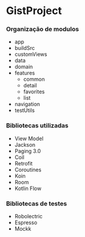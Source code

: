 # GistProject


### Organização de modulos

- app
- buildSrc
- customViews
- data
- domain
- features
  - common
  - detail
  - favorites
  - list
- navigation
- testUtils

### Bibliotecas utilizadas

- View Model
- Jackson
- Paging 3.0
- Coil
- Retrofit
- Coroutines
- Koin
- Room
- Kotlin Flow

### Bibliotecas de testes

- Robolectric
- Espresso
- Mockk
